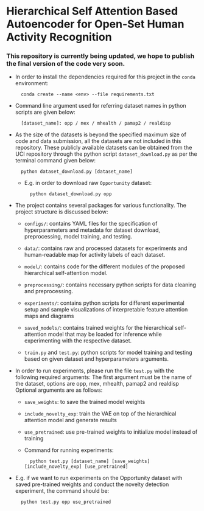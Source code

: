 # Hierarchical Self Attention Based Autoencoder for Open-Set Human Activity Recognition

### This repository is currently being updated, we hope to publish the final version of the code very soon.



* In order to install the dependencies required for this project in the `conda` environment:

		conda create --name <env> --file requirements.txt

* Command line argument used for referring dataset names in python scripts are given below:

		[dataset_name]: opp / mex / mhealth / pamap2 / realdisp

* As the size of the datasets is beyond the specified maximum size of code and data submission, all the datasets are not included in this repository. These publicly available datasets can be obtained from the UCI repository through the python script `dataset_download.py` as per the terminal command given below:

		python dataset_download.py [dataset_name]

	- E.g. in order to download raw `Opportunity` dataset:

			python dataset_download.py opp

* The project contains several packages for various functionality. The project structure is discussed below:
	- `configs/`: contains YAML files for the specification of hyperparameters and metadata for dataset download, preprocessing, model training, and testing.

    - `data/`: contains raw and processed datasets for experiments and human-readable map for activity labels of each dataset.

    - `model/`: contains code for the different modules of the proposed hierarchical self-attention model.

    - `preprocessing/`: contains necessary python scripts for data cleaning and preprocessing.

    - `experiments/`: contains python scripts for different experimental setup and sample visualizations of interpretable feature attention maps and diagrams

    - `saved_models/`: contains trained weights for the hierarchical self-attention model that may be loaded for inference while experimenting with the respective dataset. 

    - `train.py` and `test.py`: python scripts for model training and testing based on given dataset and hyperparameters arguments.

* In order to run experiments, please run the file `test.py` with the following required arguments:
The first argument must be the name of the dataset, options are opp, mex, mhealth, pamap2 and realdisp
Optional arguments are as follows:
    - `save_weights`: to save the trained model weights
    - `include_novelty_exp`: train the VAE on top of the hierarchical attention model and generate results
    - `use_pretrained`: use pre-trained weights to initialize model instead of training
    - Command for running experiments:
			
			python test.py [dataset_name] [save_weights] [include_novelty_exp] [use_pretrained]
	
* E.g. if we want to run experiments on the Opportunity dataset with saved pre-trained weights and conduct the novelty detection experiment, the command should be:
		
		python test.py opp use_pretrained




